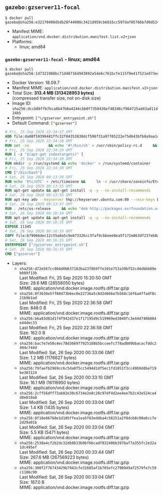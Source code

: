 ## `gazebo:gzserver11-focal`

```console
$ docker pull gazebo@sha256:e32170490d5db28f44908c3421d959cb6816cc597daf05766b7d0d524005ef7c
```

-	Manifest MIME: `application/vnd.docker.distribution.manifest.list.v2+json`
-	Platforms:
	-	linux; amd64

### `gazebo:gzserver11-focal` - linux; amd64

```console
$ docker pull gazebo@sha256:1d7321988bc71d48716d943892a54e6c761bcfe115f9e41f521e873ec9121079
```

-	Docker Version: 18.09.7
-	Manifest MIME: `application/vnd.docker.distribution.manifest.v2+json`
-	Total Size: **313.4 MB (313428953 bytes)**  
	(compressed transfer size, not on-disk size)
-	Image ID: `sha256:dccb8bffb7bca8b47b0a4244cbb0f7358436ef48346cf964725ad43ad11d24b5`
-	Entrypoint: `["\/gzserver_entrypoint.sh"]`
-	Default Command: `["gzserver"]`

```dockerfile
# Fri, 25 Sep 2020 22:34:27 GMT
ADD file:da80f59399481ffc32f84353830dcf598f31a97785222e75d643bfb8a9aa14e7 in / 
# Fri, 25 Sep 2020 22:34:28 GMT
RUN set -xe 		&& echo '#!/bin/sh' > /usr/sbin/policy-rc.d 	&& echo 'exit 101' >> /usr/sbin/policy-rc.d 	&& chmod +x /usr/sbin/policy-rc.d 		&& dpkg-divert --local --rename --add /sbin/initctl 	&& cp -a /usr/sbin/policy-rc.d /sbin/initctl 	&& sed -i 's/^exit.*/exit 0/' /sbin/initctl 		&& echo 'force-unsafe-io' > /etc/dpkg/dpkg.cfg.d/docker-apt-speedup 		&& echo 'DPkg::Post-Invoke { "rm -f /var/cache/apt/archives/*.deb /var/cache/apt/archives/partial/*.deb /var/cache/apt/*.bin || true"; };' > /etc/apt/apt.conf.d/docker-clean 	&& echo 'APT::Update::Post-Invoke { "rm -f /var/cache/apt/archives/*.deb /var/cache/apt/archives/partial/*.deb /var/cache/apt/*.bin || true"; };' >> /etc/apt/apt.conf.d/docker-clean 	&& echo 'Dir::Cache::pkgcache ""; Dir::Cache::srcpkgcache "";' >> /etc/apt/apt.conf.d/docker-clean 		&& echo 'Acquire::Languages "none";' > /etc/apt/apt.conf.d/docker-no-languages 		&& echo 'Acquire::GzipIndexes "true"; Acquire::CompressionTypes::Order:: "gz";' > /etc/apt/apt.conf.d/docker-gzip-indexes 		&& echo 'Apt::AutoRemove::SuggestsImportant "false";' > /etc/apt/apt.conf.d/docker-autoremove-suggests
# Fri, 25 Sep 2020 22:34:29 GMT
RUN [ -z "$(apt-get indextargets)" ]
# Fri, 25 Sep 2020 22:34:30 GMT
RUN mkdir -p /run/systemd && echo 'docker' > /run/systemd/container
# Fri, 25 Sep 2020 22:34:30 GMT
CMD ["/bin/bash"]
# Sat, 26 Sep 2020 00:13:30 GMT
RUN echo 'Etc/UTC' > /etc/timezone &&     ln -s /usr/share/zoneinfo/Etc/UTC /etc/localtime &&     apt-get update &&     apt-get install -q -y --no-install-recommends tzdata &&     rm -rf /var/lib/apt/lists/*
# Sat, 26 Sep 2020 00:13:55 GMT
RUN apt-get update && apt-get install -q -y --no-install-recommends     dirmngr     gnupg2     lsb-release     && rm -rf /var/lib/apt/lists/*
# Sat, 26 Sep 2020 00:13:56 GMT
RUN apt-key adv --keyserver hkp://keyserver.ubuntu.com:80 --recv-keys D2486D2DD83DB69272AFE98867170598AF249743
# Sat, 26 Sep 2020 00:13:57 GMT
RUN . /etc/os-release     && echo "deb http://packages.osrfoundation.org/gazebo/$ID-stable `lsb_release -sc` main" > /etc/apt/sources.list.d/gazebo-latest.list
# Sat, 26 Sep 2020 00:16:34 GMT
RUN apt-get update && apt-get install -q -y --no-install-recommends     gazebo11=11.1.0-1*     && rm -rf /var/lib/apt/lists/*
# Sat, 26 Sep 2020 00:16:35 GMT
EXPOSE 11345
# Sat, 26 Sep 2020 00:16:35 GMT
COPY file:b79966dec12c55a0a5c9e673326cc3faf9cbbeee0ea5f172e863df237eb8a601 in / 
# Sat, 26 Sep 2020 00:16:35 GMT
ENTRYPOINT ["/gzserver_entrypoint.sh"]
# Sat, 26 Sep 2020 00:16:35 GMT
CMD ["gzserver"]
```

-	Layers:
	-	`sha256:d72e567cc804d0b637182ba23f8b9ffe101e753a39bf52cd4db6b89eb089f13b`  
		Last Modified: Fri, 25 Sep 2020 15:20:50 GMT  
		Size: 28.6 MB (28558050 bytes)  
		MIME: application/vnd.docker.image.rootfs.diff.tar.gzip
	-	`sha256:0f3630e5ff08d73b6ec0e22736a5c8d2d666e7b568c16f6a4ffadf8c21b9b1ad`  
		Last Modified: Fri, 25 Sep 2020 22:36:58 GMT  
		Size: 848.0 B  
		MIME: application/vnd.docker.image.rootfs.diff.tar.gzip
	-	`sha256:b6a83d81d1f4f942d37e1f17195d9c519969ed3040fc3e444740b884e44dec33`  
		Last Modified: Fri, 25 Sep 2020 22:36:58 GMT  
		Size: 162.0 B  
		MIME: application/vnd.docker.image.rootfs.diff.tar.gzip
	-	`sha256:bac7e7e50c4ec78d366977925188b5bcceefc778ad809bbacacfddc2494cf44d`  
		Last Modified: Sat, 26 Sep 2020 00:33:06 GMT  
		Size: 1.2 MB (1176627 bytes)  
		MIME: application/vnd.docker.image.rootfs.diff.tar.gzip
	-	`sha256:79faefb2969cc6c5da0f5cc5494d1df5ec1fd1851f3cc49b9ddbe719be383124`  
		Last Modified: Sat, 26 Sep 2020 00:33:10 GMT  
		Size: 16.1 MB (16116950 bytes)  
		MIME: application/vnd.docker.image.rootfs.diff.tar.gzip
	-	`sha256:2cff56dff73ab02e30c6734e2e8c20c97df4d2ee4ee7b2c43e524ca4d8e010a8`  
		Last Modified: Sat, 26 Sep 2020 00:33:04 GMT  
		Size: 1.4 KB (1435 bytes)  
		MIME: application/vnd.docker.image.rootfs.diff.tar.gzip
	-	`sha256:8f18e86760e1d105ffea1ea5f63eddba4c58251a2f0dcb8c98e6cc7e2d29a01b`  
		Last Modified: Sat, 26 Sep 2020 00:33:04 GMT  
		Size: 5.5 KB (5471 bytes)  
		MIME: application/vnd.docker.image.rootfs.diff.tar.gzip
	-	`sha256:2538a4cf2b2dc32db8633b9bf6bcadf83240bb397baf7a355fc2e32a1dc495ef`  
		Last Modified: Sat, 26 Sep 2020 00:33:44 GMT  
		Size: 267.6 MB (267569223 bytes)  
		MIME: application/vnd.docker.image.rootfs.diff.tar.gzip
	-	`sha256:300f2f76743429b7943cfe31685af1b705efc2790949af2579fe7c59c1186c90`  
		Last Modified: Sat, 26 Sep 2020 00:33:04 GMT  
		Size: 187.0 B  
		MIME: application/vnd.docker.image.rootfs.diff.tar.gzip

